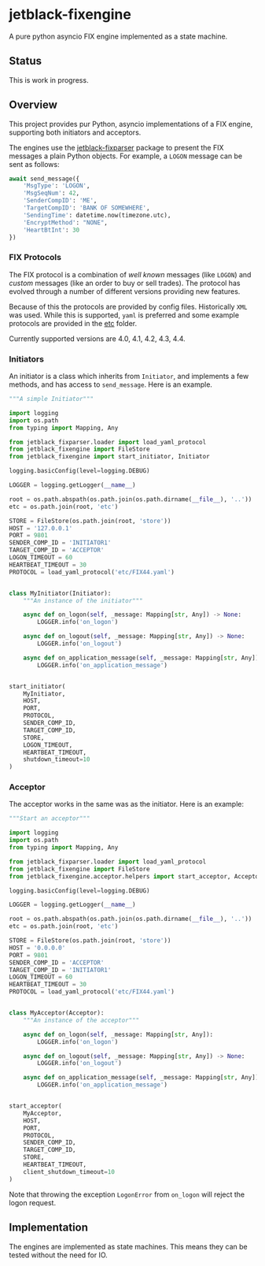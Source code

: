 # jetblack-fixengine

A pure python asyncio FIX engine implemented as a state machine.

## Status

This is work in progress.

## Overview

This project provides pur Python, asyncio implementations of
a FIX engine, supporting both initiators and acceptors.

The engines use the [jetblack-fixparser](https://github.com/rob-blackbourn/jetblack-fixparser)
package to present the FIX messages a plain Python objects. For example, a `LOGON` message
can be sent as follows:

```python
await send_message({
    'MsgType': 'LOGON',
    'MsgSeqNum': 42,
    'SenderCompID': 'ME',
    'TargetCompID': 'BANK OF SOMEWHERE',
    'SendingTime': datetime.now(timezone.utc),
    'EncryptMethod': "NONE",
    'HeartBtInt': 30
})
```

### FIX Protocols

The FIX protocol is a combination of *well known* messages (like `LOGON`)
and *custom* messages (like an order to buy or sell trades). The protocol
has evolved through a number of different versions providing new features.

Because of this the protocols are provided by config files. Historically
`XML` was used. While this is supported, `yaml` is preferred and some
example protocols are provided in the [etc](etc) folder.

Currently supported versions are 4.0, 4.1, 4.2, 4.3, 4.4.

### Initiators

An initiator is a class which inherits from `Initiator`, and implements a
few methods, and has access to `send_message`. Here is an example.

```python
"""A simple Initiator"""

import logging
import os.path
from typing import Mapping, Any

from jetblack_fixparser.loader import load_yaml_protocol
from jetblack_fixengine import FileStore
from jetblack_fixengine import start_initiator, Initiator

logging.basicConfig(level=logging.DEBUG)

LOGGER = logging.getLogger(__name__)

root = os.path.abspath(os.path.join(os.path.dirname(__file__), '..'))
etc = os.path.join(root, 'etc')

STORE = FileStore(os.path.join(root, 'store'))
HOST = '127.0.0.1'
PORT = 9801
SENDER_COMP_ID = 'INITIATOR1'
TARGET_COMP_ID = 'ACCEPTOR'
LOGON_TIMEOUT = 60
HEARTBEAT_TIMEOUT = 30
PROTOCOL = load_yaml_protocol('etc/FIX44.yaml')


class MyInitiator(Initiator):
    """An instance of the initiator"""

    async def on_logon(self, _message: Mapping[str, Any]) -> None:
        LOGGER.info('on_logon')

    async def on_logout(self, _message: Mapping[str, Any]) -> None:
        LOGGER.info('on_logout')

    async def on_application_message(self, _message: Mapping[str, Any]) -> None:
        LOGGER.info('on_application_message')


start_initiator(
    MyInitiator,
    HOST,
    PORT,
    PROTOCOL,
    SENDER_COMP_ID,
    TARGET_COMP_ID,
    STORE,
    LOGON_TIMEOUT,
    HEARTBEAT_TIMEOUT,
    shutdown_timeout=10
)
```

### Acceptor

The acceptor works in the same was as the initiator. Here is an example:

```python
"""Start an acceptor"""

import logging
import os.path
from typing import Mapping, Any

from jetblack_fixparser.loader import load_yaml_protocol
from jetblack_fixengine import FileStore
from jetblack_fixengine.acceptor.helpers import start_acceptor, Acceptor

logging.basicConfig(level=logging.DEBUG)

LOGGER = logging.getLogger(__name__)

root = os.path.abspath(os.path.join(os.path.dirname(__file__), '..'))
etc = os.path.join(root, 'etc')

STORE = FileStore(os.path.join(root, 'store'))
HOST = '0.0.0.0'
PORT = 9801
SENDER_COMP_ID = 'ACCEPTOR'
TARGET_COMP_ID = 'INITIATOR1'
LOGON_TIMEOUT = 60
HEARTBEAT_TIMEOUT = 30
PROTOCOL = load_yaml_protocol('etc/FIX44.yaml')


class MyAcceptor(Acceptor):
    """An instance of the acceptor"""

    async def on_logon(self, _message: Mapping[str, Any]):
        LOGGER.info('on_logon')

    async def on_logout(self, _message: Mapping[str, Any]) -> None:
        LOGGER.info('on_logout')

    async def on_application_message(self, _message: Mapping[str, Any]) -> None:
        LOGGER.info('on_application_message')


start_acceptor(
    MyAcceptor,
    HOST,
    PORT,
    PROTOCOL,
    SENDER_COMP_ID,
    TARGET_COMP_ID,
    STORE,
    HEARTBEAT_TIMEOUT,
    client_shutdown_timeout=10
)
```

Note that throwing the exception `LogonError` from `on_logon` will reject
the logon request.

## Implementation

The engines are implemented as state machines. This means they can be
tested without the need for IO.
